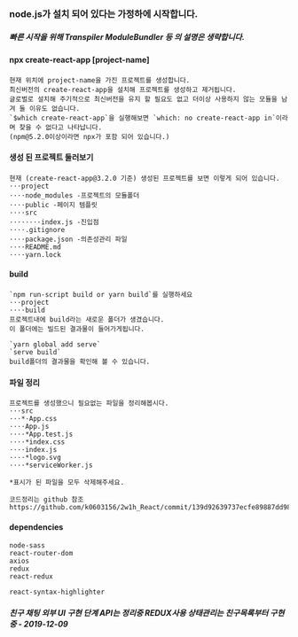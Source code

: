 ### node.js가 설치 되어 있다는 가정하에 시작합니다.

##### 빠른 시작을 위해 Transpiler ModuleBundler 등 의 설명은 생략합니다.

#### npx create-react-app [project-name]

    현재 위치에 project-name을 가진 프로젝트를 생성합니다.
    최신버전의 create-react-app을 설치해 프로젝트를 생성하고 제거됩니다.
    글로벌로 설치해 주기적으로 최신버전을 유지 할 필요도 없고 더이상 사용하지 않는 모듈을 남겨 둘 이유도 없습니다.
    `$which create-react-app`을 실행해보면 `which: no create-react-app in`이라며 찾을 수 없다고 나타납니다.
    (npm@5.2.0이상이라면 npx가 포함 되어 있습니다.)

#### 생성 된 프로젝트 둘러보기

    현재 (create-react-app@3.2.0 기준) 생성된 프로젝트를 보면 이렇게 되어 있습니다.
    ⋅⋅⋅project
    ⋅⋅⋅⋅node_modules -프로젝트의 모듈폴더
    ⋅⋅⋅⋅public -페이지 템플릿
    ⋅⋅⋅⋅src
    ⋅⋅⋅⋅⋅⋅⋅⋅index.js -진입점
    ⋅⋅⋅⋅.gitignore
    ⋅⋅⋅⋅package.json -의존성관리 파일
    ⋅⋅⋅⋅README.md
    ⋅⋅⋅⋅yarn.lock

#### build

    `npm run-script build or yarn build`를 실행하세요
    ⋅⋅⋅project
    ⋅⋅⋅⋅build
    프로젝트내에 build라는 새로운 폴더가 생겼습니다.
    이 폴더에는 빌드된 결과물이 들어가게됩니다.

    `yarn global add serve`
    `serve build`
    build폴더의 결과물을 확인해 볼 수 있습니다.

#### 파일 정리

    프로젝트를 생성했으니 필요없는 파일을 정리해봅시다.
    ⋅⋅⋅src
    ⋅⋅⋅*⋅App.css
    ⋅⋅⋅⋅App.js
    ⋅⋅⋅⋅*App.test.js
    ⋅⋅⋅⋅*index.css
    ⋅⋅⋅⋅index.js
    ⋅⋅⋅⋅*logo.svg
    ⋅⋅⋅⋅*serviceWorker.js

    *표시가 된 파일을 모두 삭제해주세요.

    코드정리는 github 참조
    https://github.com/k0603156/2w1h_React/commit/139d92639737ecfe89887dd985d7f5ad00cbc888

#### dependencies

    node-sass
    react-router-dom
    axios
    redux
    react-redux

    react-syntax-highlighter

##### 친구 채팅 외부 UI 구현 단계 API는 정리중 REDUX사용 상태관리는 친구목록부터 구현중 - 2019-12-09
